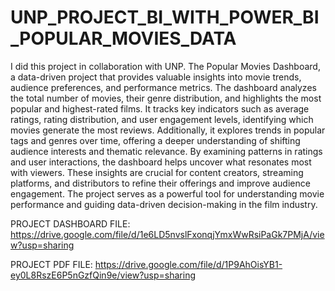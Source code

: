 # UNP_PROJECT_BI_WITH_POWER_BI_POPULAR_MOVIES_DATA

I did this project in collaboration with UNP. The Popular Movies Dashboard, a data-driven project that provides valuable insights into movie trends, audience preferences, and performance metrics. The dashboard analyzes the total number of movies, their genre distribution, and highlights the most popular and highest-rated films. It tracks key indicators such as average ratings, rating distribution, and user engagement levels, identifying which movies generate the most reviews. Additionally, it explores trends in popular tags and genres over time, offering a deeper understanding of shifting audience interests and thematic relevance. By examining patterns in ratings and user interactions, the dashboard helps uncover what resonates most with viewers. These insights are crucial for content creators, streaming platforms, and distributors to refine their offerings and improve audience engagement. The project serves as a powerful tool for understanding movie performance and guiding data-driven decision-making in the film industry.

PROJECT DASHBOARD FILE: https://drive.google.com/file/d/1e6LD5nvslFxonqjYmxWwRsiPaGk7PMjA/view?usp=sharing

PROJECT PDF FILE: https://drive.google.com/file/d/1P9AhOisYB1-ey0L8RszE6P5nGzfQin9e/view?usp=sharing
